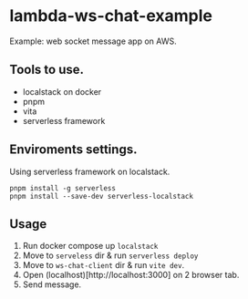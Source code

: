 # lambda-ws-chat-example
Example: web socket message app on AWS.

## Tools to use.

- localstack on docker
- pnpm
- vita
- serverless framework


## Enviroments settings.

Using serverless framework on localstack.

```
pnpm install -g serverless
pnpm install --save-dev serverless-localstack
```

## Usage

1. Run docker compose up `localstack`
2. Move to `serveless` dir & run `serverless deploy`
3. Move to `ws-chat-client` dir & run `vite dev`.
4. Open (localhost)[http://localhost:3000] on 2 browser tab.
5. Send message.

